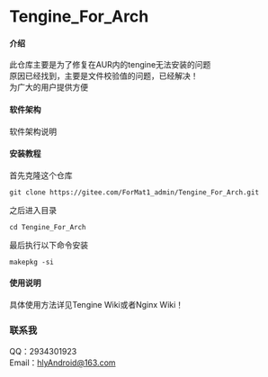 # Tengine_For_Arch

#### 介绍
此仓库主要是为了修复在AUR内的tengine无法安装的问题<br>
原因已经找到，主要是文件校验值的问题，已经解决！<br>
为广大的用户提供方便

#### 软件架构
软件架构说明


#### 安装教程

首先克隆这个仓库

```
git clone https://gitee.com/ForMat1_admin/Tengine_For_Arch.git
```

之后进入目录

```
cd Tengine_For_Arch
```
最后执行以下命令安装

```
makepkg -si
```

#### 使用说明

具体使用方法详见Tengine Wiki或者Nginx Wiki！
### 联系我
QQ：2934301923<br>
Email：hlyAndroid@163.com

